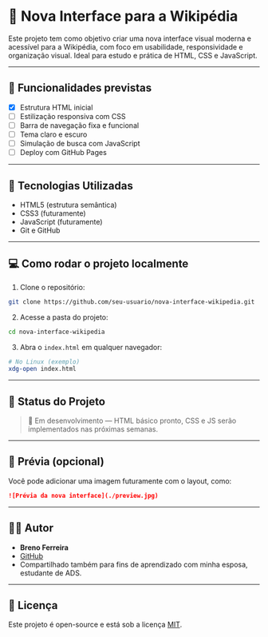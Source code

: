 # 🧠 Nova Interface para a Wikipédia

Este projeto tem como objetivo criar uma nova interface visual moderna e acessível para a Wikipédia, com foco em usabilidade, responsividade e organização visual. Ideal para estudo e prática de HTML, CSS e JavaScript.

---

## 🚀 Funcionalidades previstas

- [x] Estrutura HTML inicial
- [ ] Estilização responsiva com CSS
- [ ] Barra de navegação fixa e funcional
- [ ] Tema claro e escuro
- [ ] Simulação de busca com JavaScript
- [ ] Deploy com GitHub Pages

---

## 📂 Tecnologias Utilizadas

- HTML5 (estrutura semântica)
- CSS3 (futuramente)
- JavaScript (futuramente)
- Git e GitHub

---

## 💻 Como rodar o projeto localmente

1. Clone o repositório:

```bash
git clone https://github.com/seu-usuario/nova-interface-wikipedia.git
```

2. Acesse a pasta do projeto:

```bash
cd nova-interface-wikipedia
```

3. Abra o `index.html` em qualquer navegador:

```bash
# No Linux (exemplo)
xdg-open index.html
```

---

## 📌 Status do Projeto

> 🚧 Em desenvolvimento — HTML básico pronto, CSS e JS serão implementados nas próximas semanas.

---

## 📸 Prévia (opcional)

Você pode adicionar uma imagem futuramente com o layout, como:

```markdown
![Prévia da nova interface](./preview.jpg)
```

---

## 👨‍💻 Autor

- **Breno Ferreira**
- [GitHub](https://github.com/onerbdev)
- Compartilhado também para fins de aprendizado com minha esposa, estudante de ADS.

---

## 📄 Licença

Este projeto é open-source e está sob a licença [MIT](LICENSE).
